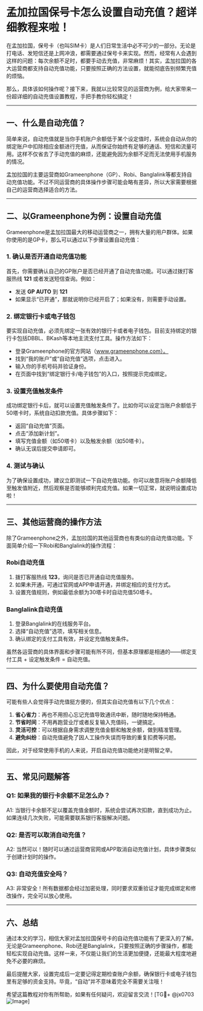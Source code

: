 # 孟加拉国保号卡怎么设置自动充值？超详细教程来啦！

在孟加拉国，保号卡（也叫SIM卡）是人们日常生活中必不可少的一部分。无论是打电话、发短信还是上网冲浪，都需要通过保号卡来实现。然而，经常有人会遇到这样的问题：每次余额不足时，都要手动去充值，非常麻烦！其实，孟加拉国的各大运营商都支持自动充值功能，只要按照正确的方法设置，就能彻底告别频繁充值的烦恼。

那么，具体该如何操作呢？接下来，我就以比较常见的运营商为例，给大家带来一份超详细的自动充值设置教程，手把手教你轻松搞定！

---

## 一、什么是自动充值？

简单来说，自动充值就是当你手机账户余额低于某个设定值时，系统会自动从你的绑定账户中扣除相应金额进行充值，从而保证你始终有足够的通话、短信和流量可用。这样不仅省去了手动充值的麻烦，还能避免因为余额不足而无法使用手机服务的情况。

孟加拉国的主要运营商如Grameenphone（GP）、Robi、Banglalink等都支持自动充值功能。不过不同运营商的具体操作步骤可能会略有差异，所以大家需要根据自己的运营商选择适合的方法。

---

## 二、以Grameenphone为例：设置自动充值

Grameenphone是孟加拉国最大的移动运营商之一，拥有大量的用户群体。如果你使用的是GP卡，那么可以通过以下步骤设置自动充值：

### 1. 确认是否开通自动充值功能
首先，你需要确认自己的GP账户是否已经开通了自动充值功能。可以通过拨打客服热线 **121** 或者发送短信查询。例如：
- 发送 **GP AUTO** 到 **121**
- 如果显示“已开通”，那就说明你已经开启了；如果没有，则需要手动设置。

### 2. 绑定银行卡或电子钱包
要实现自动充值，必须先绑定一张有效的银行卡或者电子钱包。目前支持绑定的银行卡包括DBBL、BKash等本地主流支付工具。操作方法如下：
- 登录Grameenphone的官方网站（www.grameenphone.com）。
- 找到“我的账户”或“自动充值”选项，点击进入。
- 输入你的手机号码并验证身份。
- 在页面中找到“绑定银行卡/电子钱包”的入口，按照提示完成绑定。

### 3. 设置充值触发条件
成功绑定银行卡后，就可以设置充值触发条件了。比如你可以设定当账户余额低于50塔卡时，系统自动扣款充值。具体步骤如下：
- 返回“自动充值”页面。
- 点击“添加新计划”。
- 填写充值金额（如50塔卡）以及触发余额（如50塔卡）。
- 确认无误后提交申请即可。

### 4. 测试与确认
为了确保设置成功，建议立即测试一下自动充值功能。你可以故意将账户余额降低至触发值附近，然后观察是否能够顺利完成充值。如果一切正常，就说明设置成功啦！

---

## 三、其他运营商的操作方法

除了Grameenphone之外，孟加拉国的其他运营商也有类似的自动充值功能。下面简单介绍一下Robi和Banglalink的操作流程：

### Robi自动充值
1. 拨打客服热线 **123**，询问是否已开通自动充值服务。
2. 如果未开通，可通过官网或APP申请开通，并绑定相应的支付方式。
3. 设置充值规则，例如最低余额为30塔卡时自动充值50塔卡。

### Banglalink自动充值
1. 登录Banglalink的在线服务平台。
2. 选择“自动充值”选项，填写相关信息。
3. 确认绑定的支付工具有效，并设定充值触发条件。

虽然各运营商的具体界面和步骤可能有所不同，但基本原理都是相通的——绑定支付工具 + 设定触发条件 = 自动充值。

---

## 四、为什么要使用自动充值？

可能有些人会觉得手动充值挺方便的，但其实自动充值有以下几个优点：

1. **省心省力**：再也不用担心忘记充值导致通讯中断，随时随地保持畅通。
2. **节省时间**：不用再跑营业厅或者反复输入充值码，一键搞定。
3. **灵活可控**：可以根据自身需求调整充值金额和触发余额，做到精准管理。
4. **避免纠纷**：自动充值避免了因人工操作失误而导致的重复扣费等问题。

因此，对于经常使用手机的人来说，开启自动充值功能绝对是明智之举。

---

## 五、常见问题解答

### Q1: 如果我的银行卡余额不足怎么办？
A1: 当银行卡余额不足以覆盖充值金额时，系统会尝试再次扣款，直到成功为止。如果连续几次失败，可能需要联系银行客服解决问题。

### Q2: 是否可以取消自动充值？
A2: 当然可以！随时可以通过运营商官网或APP取消自动充值计划，具体步骤类似于创建计划时的操作。

### Q3: 自动充值安全吗？
A3: 非常安全！所有数据都会经过加密处理，同时要求双重验证才能完成绑定和修改操作，完全可以放心使用。

---

## 六、总结

通过本文的学习，相信大家对孟加拉国保号卡的自动充值功能有了更深入的了解。无论是Grameenphone、Robi还是Banglalink，只要按照正确的步骤操作，都能轻松实现自动充值。这样一来，不仅能让我们的生活更加便捷，还能最大程度地避免不必要的麻烦。

最后提醒大家，设置完成后一定要记得定期检查账户余额，确保银行卡或电子钱包里有足够的资金支持。毕竟，“自动”并不意味着完全不需要关注哦！

希望这篇教程对你有所帮助，如果有任何疑问，欢迎留言交流！[TG💪+ @jx0703 ![Image](https://github.com/user-attachments/assets/dbca1d08-cadb-493c-b0ec-ad6f7a83f270)]